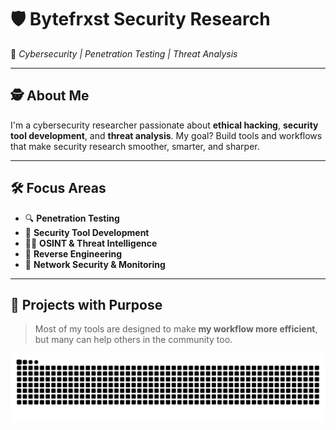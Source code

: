 # 🛡️ Bytefrxst Security Research
🚀 *Cybersecurity | Penetration Testing | Threat Analysis*

---

## 🕵️ About Me  
I'm a cybersecurity researcher passionate about **ethical hacking**, **security tool development**, and **threat analysis**. My goal? Build tools and workflows that make security research smoother, smarter, and sharper.

---

## 🛠️ Focus Areas
- 🔍 **Penetration Testing**
- 🔐 **Security Tool Development**
- 🕵️‍♂️ **OSINT & Threat Intelligence**
- 📜 **Reverse Engineering**
- 📡 **Network Security & Monitoring**

---

## 🧰 Projects with Purpose
> Most of my tools are designed to make **my workflow more efficient**, but many can help others in the community too.

![GitHub Snake Animation](https://raw.githubusercontent.com/asmrprog-yt/asmrprog-yt/output/github-snake-dark.svg)
